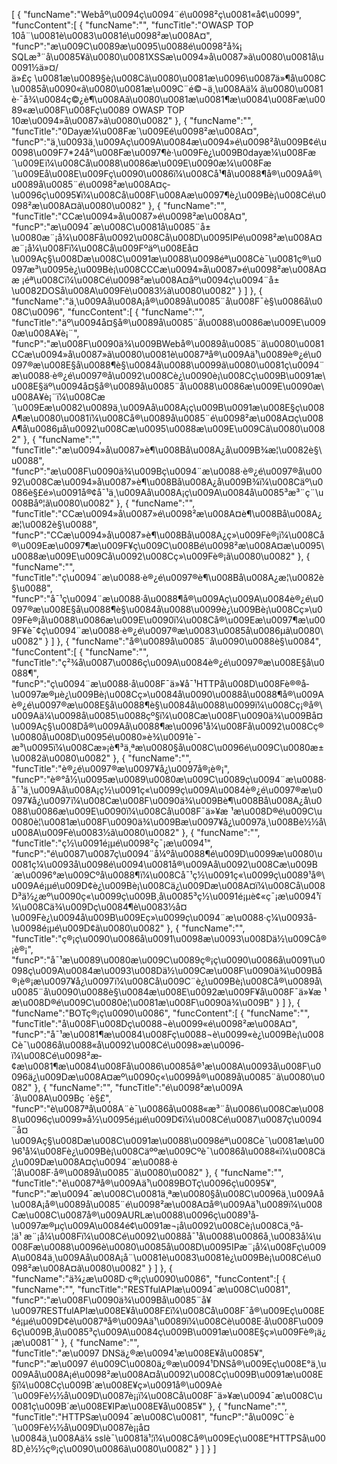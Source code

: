 [
	{
		"funcName":"Webåº\u0094ç\u0094¨é\u0098²ç\u0081«å¢\u0099",
		"funcContent":[
			{
				"funcName":"",
				"funcTitle":"OWASP TOP 10å¨\u0081è\u0083\u0081é\u0098²æ\u008A¤",
				"funcP":"æ\u009C\u0089æ\u0095\u0088é\u0098²å¾¡ SQLæ³¨å\u0085¥ã\u0080\u0081XSSæ\u0094»å\u0087»ã\u0080\u0081å\u0091½ä»¤/ä»£ç \u0081æ\u0089§è¡\u008Cã\u0080\u0081æ\u0096\u0087ä»¶å\u008C\u0085å\u0090«ã\u0080\u0081æ\u009C¨é©¬ä¸\u008Aä¼ ã\u0080\u0081è·¯å¾\u0084ç©¿è¶\u008Aã\u0080\u0081æ\u0081¶æ\u0084\u008Fæ\u0089«æ\u008F\u008Fç­\u0089 OWASP TOP 10æ\u0094»å\u0087»ã\u0080\u0082"
			},
			{
				"funcName":"",
				"funcTitle":"0Dayæ¼\u008Fæ´\u009Eé\u0098²æ\u008A¤",
				"funcP":"ä¸\u0093ä¸\u009Aç\u009A\u0084æ\u0094»é\u0098²å\u009B¢é\u0098\u009F7*24å°\u008Fæ\u0097¶è·\u009Fè¿\u009B0dayæ¼\u008Fæ´\u009Eï¼\u008Cå\u0088\u0086æ\u009E\u0090æ¼\u008Fæ´\u009Eå\u008E\u009Fç\u0090\u0086ï¼\u008Cå¹¶å\u0088¶å®\u009Aå®\u0089å\u0085¨é\u0098²æ\u008A¤ç­\u0096ç\u0095¥ï¼\u008Cå\u008F\u008Aæ\u0097¶è¿\u009Bè¡\u008Cé\u0098²æ\u008A¤ã\u0080\u0082"
			},
			{
				"funcName":"",
				"funcTitle":"CCæ\u0094»å\u0087»é\u0098²æ\u008A¤",
				"funcP":"æ\u0094¯æ\u008C\u0081å\u0085¨å±\u0080æ¨¡å¼\u008Få\u0092\u008Cå\u008D\u0095IPé\u0098²æ\u008A¤æ¨¡å¼\u008Fï¼\u008Cå\u009Fºäº\u008Eå¤\u009Aç§\u008Dæ\u008C\u0091æ\u0088\u0098éª\u008Cè¯\u0081ç®\u0097æ³\u0095è¿\u009Bè¡\u008CCCæ\u0094»å\u0087»é\u0098²æ\u008A¤æ ¡éª\u008Cï¼\u008Cé\u0098²æ\u008A¤åº\u0094ç\u0094¨å±\u0082DOSå\u008A\u009Fè\u0083½ã\u0080\u0082"
			}
		]
	},
	{
		"funcName":"ä¸\u009Aå\u008A¡å®\u0089å\u0085¨å\u008F¯è§\u0086å\u008C\u0096",
		"funcContent":[
			{
				"funcName":"",
				"funcTitle":"äº\u0094å¤§å®\u0089å\u0085¨å\u0088\u0086æ\u009E\u0090æ\u008A¥è¡¨",
				"funcP":"æ\u008F\u0090ä¾\u009BWebå®\u0089å\u0085¨ã\u0080\u0081CCæ\u0094»å\u0087»ã\u0080\u0081è\u0087ªå®\u009Aä¹\u0089è®¿é\u0097®æ\u008E§å\u0088¶è§\u0084å\u0088\u0099ã\u0080\u0081ç\u0094¨æ\u0088·è®¿é\u0097®å\u0092\u008Cè¿\u0090è¡\u008Cç\u009B\u0091æ\u008E§äº\u0094å¤§å®\u0089å\u0085¨å\u0088\u0086æ\u009E\u0090æ\u008A¥è¡¨ï¼\u008Cæ´\u009Eæ\u0082\u0089ä¸\u009Aå\u008A¡ç\u009B\u0091æ\u008E§ç\u008A¶æ\u0080\u0081ï¼\u008Cå®\u0089å\u0085¨é\u0098²æ\u008A¤ç\u008A¶å\u0086µå\u0092\u008Cæ\u0095\u0088æ\u009E\u009Cã\u0080\u0082"
			},
			{
				"funcName":"",
				"funcTitle":"æ\u0094»å\u0087»è¶\u008Bå\u008A¿å\u009B¾æ¦\u0082è§\u0088",
				"funcP":"æ\u008F\u0090ä¾\u009Bç\u0094¨æ\u0088·è®¿é\u0097®å\u0092\u008Cæ\u0094»å\u0087»è¶\u008Bå\u008A¿å\u009B¾ï¼\u008Cäº\u0086è§£é»\u0091å®¢å¯¹ä¸\u009Aå\u008A¡ç\u009A\u0084å\u0085³æ³¨ç¨\u008Båº¦ã\u0080\u0082"
			},
			{
				"funcName":"",
				"funcTitle":"CCæ\u0094»å\u0087»é\u0098²æ\u008A¤è¶\u008Bå\u008A¿æ¦\u0082è§\u0088",
				"funcP":"CCæ\u0094»å\u0087»è¶\u008Bå\u008A¿ç»\u009Fè®¡ï¼\u008Cå®\u009Eæ\u0097¶æ\u009F¥ç\u009C\u008Bé\u0098²æ\u008A¤æ\u0095\u0088æ\u009E\u009Cå\u0092\u008Cç»\u009Fè®¡ã\u0080\u0082"
			},
			{
				"funcName":"",
				"funcTitle":"ç\u0094¨æ\u0088·è®¿é\u0097®è¶\u008Bå\u008A¿æ¦\u0082è§\u0088",
				"funcP":"å¯¹ç\u0094¨æ\u0088·å\u0088¶å®\u009Aç\u009A\u0084è®¿é\u0097®æ\u008E§å\u0088¶è§\u0084å\u0088\u0099è¿\u009Bè¡\u008Cç»\u009Fè®¡å\u0088\u0086æ\u009E\u0090ï¼\u008Cå®\u009Eæ\u0097¶æ\u009F¥è¯¢ç\u0094¨æ\u0088·è®¿é\u0097®æ\u0083\u0085å\u0086µã\u0080\u0082"
			}
		]
	},
	{
		"funcName":"å®\u0089å\u0085¨å\u0090\u0088è§\u0084",
		"funcContent":[
			{
				"funcName":"",
				"funcTitle":"ç²¾å\u0087\u0086ç\u009A\u0084è®¿é\u0097®æ\u008E§å\u0088¶",
				"funcP":"ç\u0094¨æ\u0088·å\u008F¯ä»¥å¯¹HTTPå\u008D\u008Fè®®å­\u0097æ®µè¿\u009Bè¡\u008Cç»\u0084å\u0090\u0088å\u0088¶å®\u009Aè®¿é\u0097®æ\u008E§å\u0088¶è§\u0084å\u0088\u0099ï¼\u008Cç¡®å®\u009Aä¼\u0098å\u0085\u0088çº§ï¼\u008Cæ\u008F\u0090ä¾\u009Bå¤\u009Aç§\u008Då®\u009Aå\u0088¶æ\u0096¹å¼\u008Få\u0092\u008Cç®\u0080å\u008D\u0095é\u0080»è¾\u0091è¯­æ³\u0095ï¼\u008Cæ»¡è¶³ä¸ªæ\u0080§å\u008C\u0096é\u009C\u0080æ±\u0082ã\u0080\u0082"
			},
			{
				"funcName":"",
				"funcTitle":"è®¿é\u0097®æ\u0097¥å¿\u0097å®¡è®¡",
				"funcP":"è®°å½\u0095æ\u0089\u0080æ\u009C\u0089ç\u0094¨æ\u0088·å¯¹ä¸\u009Aå\u008A¡ç½\u0091ç«\u0099ç\u009A\u0084è®¿é\u0097®æ\u0097¥å¿\u0097ï¼\u008Cæ\u008F\u0090ä¾\u009Bè¶\u008Bå\u008A¿å\u0088\u0086æ\u009E\u0090ï¼\u008Cå\u008F¯ä»¥æ ¹æ\u008D®é\u009C\u0080è¦\u0081æ\u008F\u0090ä¾\u009Bæ\u0097¥å¿\u0097ä¸\u008Bè½½å\u008A\u009Fè\u0083½ã\u0080\u0082"
			},
			{
				"funcName":"",
				"funcTitle":"ç½\u0091é¡µé\u0098²ç¯¡æ\u0094¹",
				"funcP":"é\u0087\u0087ç\u0094¨å¼ºå\u0088¶é\u009D\u0099æ\u0080\u0081ç¼\u0093å­\u0098é\u0094\u0081å®\u009Aå\u0092\u008Cæ\u009B´æ\u0096°æ\u009Cºå\u0088¶ï¼\u008Cå¯¹ç½\u0091ç«\u0099ç\u0089¹å®\u009Aé¡µé\u009D¢è¿\u009Bè¡\u008Cä¿\u009Dæ\u008A¤ï¼\u008Cå\u008D³ä½¿æº\u0090ç«\u0099ç\u009B¸å\u0085³ç½\u0091é¡µè¢«ç¯¡æ\u0094¹ï¼\u008Cä¾\u009Dç\u0084¶è\u0083½å¤\u009Fè¿\u0094å\u009B\u009Eç»\u0099ç\u0094¨æ\u0088·ç¼\u0093å­\u0098é¡µé\u009D¢ã\u0080\u0082"
			},
			{
				"funcName":"",
				"funcTitle":"ç®¡ç\u0090\u0086å\u0091\u0098æ\u0093\u008Dä½\u009Cå®¡è®¡",
				"funcP":"å¯¹æ\u0089\u0080æ\u009C\u0089ç®¡ç\u0090\u0086å\u0091\u0098ç\u009A\u0084æ\u0093\u008Dä½\u009Cæ\u008F\u0090ä¾\u009Bå®¡è®¡æ\u0097¥å¿\u0097ï¼\u008Cå\u009C¨è¿\u009Bè¡\u008Cå®\u0089å\u0085¨å\u0090\u0088è§\u0084æ\u008E\u0092æ\u009F¥å\u008F¯ä»¥æ ¹æ\u008D®é\u009C\u0080è¦\u0081æ\u008F\u0090ä¾\u009B"
			}
		]
	},
	{
		"funcName":"BOTç®¡ç\u0090\u0086",
		"funcContent":[
			{
				"funcName":"",
				"funcTitle":"å\u008F\u008Dç\u0088¬è\u0099«é\u0098²æ\u008A¤",
				"funcP":"å¯¹æ\u0081¶æ\u0084\u008Fç\u0088¬è\u0099«è¿\u009Bè¡\u008Cè¯\u0086å\u0088«å\u0092\u008Cé\u0098»æ\u0096­ï¼\u008Cé\u0098²æ­¢æ\u0081¶æ\u0084\u008Få\u0086\u0085å®¹æ\u008A\u0093å\u008F\u0096ä¿\u009Dæ\u008A¤æº\u0090ç«\u0099å®\u0089å\u0085¨ã\u0080\u0082"
			},
			{
				"funcName":"",
				"funcTitle":"é\u0098²æ\u009A´å\u008A\u009Bç ´è§£",
				"funcP":"è\u0087ªå\u008A¨è¯\u0086å\u0088«æ³¨å\u0086\u008Cæ\u0088\u0096ç\u0099»å½\u0095é¡µé\u009D¢ï¼\u008Cé\u0087\u0087ç\u0094¨å¤\u009Aç§\u008Dæ\u008C\u0091æ\u0088\u0098éª\u008Cè¯\u0081æ\u0096¹å¼\u008Fè¿\u009Bè¡\u008Cäººæ\u009Cºè¯\u0086å\u0088«ï¼\u008Cä¿\u009Dæ\u008A¤ç\u0094¨æ\u0088·è´¦å\u008F·å®\u0089å\u0085¨ã\u0080\u0082"
			},
			{
				"funcName":"",
				"funcTitle":"è\u0087ªå®\u009Aä¹\u0089BOTç­\u0096ç\u0095¥",
				"funcP":"æ\u0094¯æ\u008C\u0081ä¸ªæ\u0080§å\u008C\u0096ä¸\u009Aå\u008A¡å®\u0089å\u0085¨é\u0098²æ\u008A¤å®\u009Aä¹\u0089ï¼\u008Cæ\u008C\u0087å®\u009AURLæ\u0088\u0096ç\u0089¹å­\u0097æ®µç\u009A\u0084é¢\u0091æ¬¡å\u0092\u008Cè¡\u008Cä¸ºå­¦ä¹ æ¨¡å¼\u008Fï¼\u008Cé\u0092\u0088å¯¹å\u0088\u0086å¸\u0083å¼\u008Fæ\u0088\u0096è\u0080\u0085å\u008D\u0095IPæ¨¡å¼\u008Fç\u009A\u0084ä¸\u009Aå\u008A¡å¨\u0081è\u0083\u0081è¿\u009Bè¡\u008Cé\u0098²æ\u008A¤ã\u0080\u0082"
			}
		]
	},
	{
		"funcName":"ä¾¿æ\u008D·ç®¡ç\u0090\u0086",
		"funcContent":[
			{
				"funcName":"",
				"funcTitle":"RESTfulAPIæ\u0094¯æ\u008C\u0081",
				"funcP":"æ\u008F\u0090ä¾\u009Bå\u0085¨å¥\u0097RESTfulAPIæ\u008E¥å\u008F£ï¼\u008Cå\u008F¯å®\u009Eç\u008E°é¡µé\u009D¢è\u0087ªå®\u009Aä¹\u0089ï¼\u008Cè\u008E·å\u008F\u0096ç\u009B¸å\u0085³ç\u009A\u0084ç\u009B\u0091æ\u008E§ç»\u009Fè®¡ä¿¡æ\u0081¯"
			},
			{
				"funcName":"",
				"funcTitle":"æ\u0097 DNSä¿®æ\u0094¹æ\u008E¥å\u0085¥",
				"funcP":"æ\u0097 é\u009C\u0080ä¿®æ\u0094¹DNSå®\u009Eç\u008E°ä¸\u009Aå\u008A¡é\u0098²æ\u008A¤å\u0092\u008Cç\u009B\u0091æ\u008E§ï¼\u008Cç\u009B´æ\u008E¥ç»\u0091å®\u009Aè´\u009Fè½½å\u009D\u0087è¡¡ï¼\u008Cå\u008F¯ä»¥æ\u0094¯æ\u008C\u0081ç\u009B´æ\u008E¥IPæ\u008E¥å\u0085¥"
			},
			{
				"funcName":"",
				"funcTitle":"HTTPSæ\u0094¯æ\u008C\u0081",
				"funcP":"å\u009C¨è´\u009Fè½½å\u009D\u0087è¡¡å¤\u0084ä¸\u008Aä¼ sslè¯\u0081ä¹¦ï¼\u008Cå®\u009Eç\u008E°HTTPSå\u008D¸è½½ç®¡ç\u0090\u0086ã\u0080\u0082"
			}
		]
	}
]
